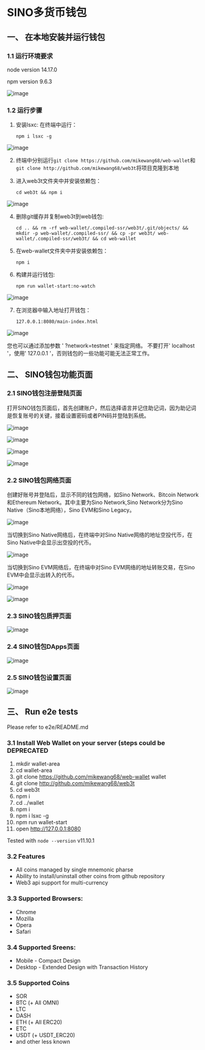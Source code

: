 # SINO多货币钱包

## 一、 在本地安装并运行钱包

### 1.1 运行环境要求

node version 14.17.0

npm version 9.6.3

![image](pages/image14.png)
<!--Run `npm run setup` -->

### 1.2 运行步骤

1. 安装lsxc: 在终端中运行：

   `npm i lsxc -g`

![image](pages/image1.png)

2. 终端中分别运行`git clone https://github.com/mikewang68/web-wallet`和`git clone http://github.com/mikewang68/web3t`将项目克隆到本地

3. 进入web3t文件夹中并安装依赖包：

   `cd web3t && npm i`

![image](pages/image2.png)

4. 删除git缓存并复制web3t到web钱包:

   `cd .. && rm -rf web-wallet/.compiled-ssr/web3t/.git/objects/ && mkdir -p web-wallet/.compiled-ssr/ && cp -pr web3t/ web-wallet/.compiled-ssr/web3t/ && cd web-wallet`

5. 在web-wallet文件夹中并安装依赖包：

   `npm i`

6. 构建并运行钱包: 

   `npm run wallet-start:no-watch`

![image](pages/image3.png)

7. 在浏览器中输入地址打开钱包：

   `127.0.0.1:8080/main-index.html`

![image](pages/image7.png)

您也可以通过添加参数 ' ?network=testnet ' 来指定网络。
不要打开' localhost '，使用' 127.0.0.1 '，否则钱包的一些功能可能无法正常工作。

## 二、 SINO钱包功能页面

### 2.1 SINO钱包注册登陆页面

   打开SINO钱包页面后，首先创建账户，然后选择语言并记住助记词，因为助记词是恢复账号的关键，接着设置密码或者PIN码并登陆到系统。

![image](pages/image4.png)

![image](pages/image5.png)

![image](pages/image6.png)

![image](pages/image7.png)

### 2.2 SINO钱包网络页面

   创建好账号并登陆后，显示不同的钱包网络，如Sino Network、Bitcoin Network和Ethereum Network。其中主要为Sino Network,Sino Network分为Sino Native（Sino本地网络），Sino EVM和Sino Legacy。

![image](pages/image8.png)

   当切换到Sino Native网络后，在终端中对Sino Native网络的地址空投代币，在Sino Native中会显示出空投的代币。

![image](pages/image12.png)

   当切换到Sino EVM网络后，在终端中对Sino EVM网络的地址转账交易，在Sino EVM中会显示出转入的代币。

![image](pages/image13.png)

![image](pages/image8.png)

### 2.3 SINO钱包质押页面

![image](pages/image9.png)

### 2.4 SINO钱包DApps页面

![image](pages/image10.png)

### 2.5 SINO钱包设置页面

![image](pages/image11.png)

## 三、 Run e2e tests
Please refer to e2e/README.md

### 3.1 Install Web Wallet on your server (steps could be DEPRECATED

1. mkdir wallet-area
2. cd wallet-area
1. git clone https://github.com/mikewang68/web-wallet wallet
2. git clone http://github.com/mikewang68/web3t
3. cd web3t
4. npm i 
5. cd ../wallet
6. npm i 
7. npm i lsxc -g
7. npm run wallet-start
8. open http://127.0.0.1:8080

Tested with `node --version` v11.10.1


### 3.2 Features

* All coins managed by single mnemonic pharse
* Ability to install/uninstall other coins from github repository
* Web3 api support for multi-currency

### 3.3 Supported Browsers:

* Chrome
* Mozilla 
* Opera
* Safari

### 3.4 Supported Sreens: 

* Mobile - Compact Design
* Desktop - Extended Design with Transaction History 

### 3.5 Supported Coins

* SOR
* BTC (+ All OMNI)
* LTC
* DASH
* ETH (+ All ERC20)
* ETC
* USDT (+ USDT_ERC20)
* and other less known
